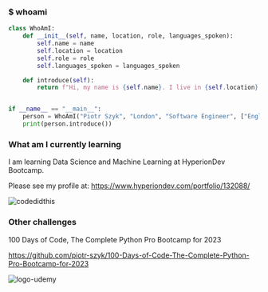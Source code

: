 ### $ whoami
```python
class WhoAmI:
    def __init__(self, name, location, role, languages_spoken):
        self.name = name
        self.location = location
        self.role = role
        self.languages_spoken = languages_spoken

    def introduce(self):
        return f"Hi, my name is {self.name}. I live in {self.location} and my role is {self.role}. I speak {', '.join(self.languages_spoken)}."


if __name__ == "__main__":
    person = WhoAmI("Piotr Szyk", "London", "Software Engineer", ["English", "Polish"])
    print(person.introduce())
```

### What am I currently learning
I am learning Data Science and Machine Learning at HyperionDev Bootcamp.

Please see my profile at: https://www.hyperiondev.com/portfolio/132088/

![codedidthis](https://github.com/piotr-szyk/piotr-szyk/assets/74630591/84daaee1-9289-493d-8d40-21268cc785f2)


### Other challenges
100 Days of Code, The Complete Python Pro Bootcamp for 2023

https://github.com/piotr-szyk/100-Days-of-Code-The-Complete-Python-Pro-Bootcamp-for-2023

![logo-udemy](https://github.com/piotr-szyk/piotr-szyk/assets/74630591/7af82be8-7667-4c86-917f-9ea970ec1b11)

<!--
**piotr-szyk/piotr-szyk** is a ✨ _special_ ✨ repository because its `README.md` (this file) appears on your GitHub profile.

Here are some ideas to get you started:

- 🔭 I’m currently working on ...
- 🌱 I’m currently learning ...
- 👯 I’m looking to collaborate on ...
- 🤔 I’m looking for help with ...
- 💬 Ask me about ...
- 📫 How to reach me: ...
- 😄 Pronouns: ...
- ⚡ Fun fact: ...
-->

